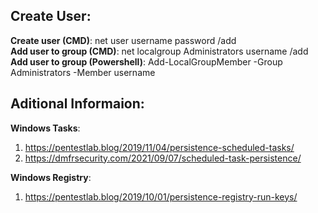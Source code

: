 ## Create User:  
**Create user (CMD)**: net user username password /add  
**Add user to group (CMD)**: net localgroup Administrators username /add  
**Add user to group (Powershell)**: Add-LocalGroupMember -Group Administrators -Member username  

## Aditional Informaion:  
**Windows Tasks**:  
1. https://pentestlab.blog/2019/11/04/persistence-scheduled-tasks/  
2. https://dmfrsecurity.com/2021/09/07/scheduled-task-persistence/  
  
**Windows Registry**:  
1. https://pentestlab.blog/2019/10/01/persistence-registry-run-keys/  
  
